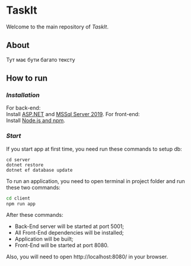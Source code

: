 # TaskIt
Welcome to the main repository of _TaskIt_.

## About
Тут має бути багато тексту 

## How to run
### _Installation_
For back-end:                 
Install [ASP.NET](https://dotnet.microsoft.com/download/dotnet/3.1) 
and [MSSql Server 2019](https://www.microsoft.com/en-us/sql-server/sql-server-downloads).
For front-end:                  
Install [Node.js and npm](https://nodejs.org/en/).
### _Start_
If you start app at first time, you need run these commands to setup db:
```
cd server
dotnet restore
dotnet ef database update
```
To run an application, you need to open terminal in project folder and run these two commands:
```sh
cd client
npm run app
```
After these commands:
- Back-End server will be started at port 5001;
- All Front-End dependencies will be installed;
- Application will be built;
- Front-End will be started at port 8080.

Also, you will need to open http://localhost:8080/ in your browser.

